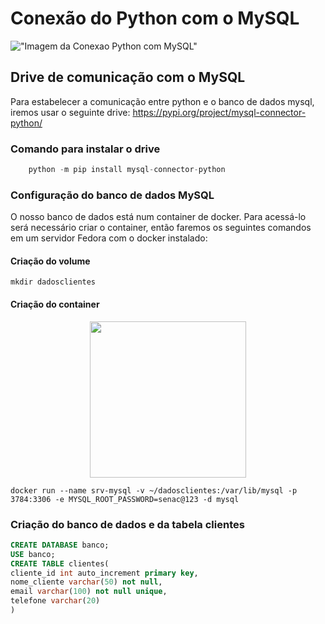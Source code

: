 # Conexão do Python com o MySQL

!["Imagem da Conexao Python com MySQL"](https://www.learntek.org/blog/wp-content/uploads/2019/06/Mysql-python.png)

## Drive de comunicação com o MySQL
Para estabelecer a comunicação entre python e o banco de dados mysql, iremos usar o seguinte drive:
<a href="https://pypi.org/project/mysql-connector-python/"> https://pypi.org/project/mysql-connector-python/ </a>

### Comando para instalar o drive
```python
    python -m pip install mysql-connector-python
```
### Configuração do banco de dados MySQL
O nosso banco de dados está num container de docker. Para acessá-lo será necessário criar o container, então faremos os seguintes comandos em um servidor Fedora com o docker instalado:

#### Criação do volume
```shell
mkdir dadosclientes
```


#### Criação do container
<center>
<img src="https://cdn.iconscout.com/icon/free/png-512/free-docker-3521391-2944835.png?f=webp&w=256" height="250" width="250">
</center>

```shell
docker run --name srv-mysql -v ~/dadosclientes:/var/lib/mysql -p 3784:3306 -e MYSQL_ROOT_PASSWORD=senac@123 -d mysql
```

### Criação do banco de dados  e da tabela clientes

```sql
CREATE DATABASE banco;
USE banco;
CREATE TABLE clientes(
cliente_id int auto_increment primary key,
nome_cliente varchar(50) not null,
email varchar(100) not null unique,
telefone varchar(20)
)
```